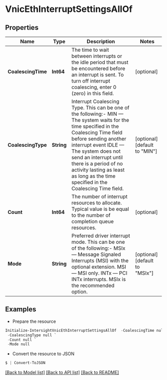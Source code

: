 # VnicEthInterruptSettingsAllOf
## Properties

Name | Type | Description | Notes
------------ | ------------- | ------------- | -------------
**CoalescingTime** | **Int64** | The time to wait between interrupts or the idle period that must be encountered before an interrupt is sent. To turn off interrupt coalescing, enter 0 (zero) in this field. | [optional] 
**CoalescingType** | **String** | Interrupt Coalescing Type. This can be one of the following:- MIN  — The system waits for the time specified in the Coalescing Time field before sending another interrupt event IDLE — The system does not send an interrupt until there is a period of no activity lasting as least as long as the time specified in the Coalescing Time field. | [optional] [default to "MIN"]
**Count** | **Int64** | The number of interrupt resources to allocate. Typical value is be equal to the number of completion queue resources. | [optional] 
**Mode** | **String** | Preferred driver interrupt mode. This can be one of the following:- MSIx — Message Signaled Interrupts (MSI) with the optional extension. MSI   — MSI only. INTx  — PCI INTx interrupts. MSIx is the recommended option. | [optional] [default to "MSIx"]

## Examples

- Prepare the resource
```powershell
Initialize-IntersightVnicEthInterruptSettingsAllOf  -CoalescingTime null `
 -CoalescingType null `
 -Count null `
 -Mode null
```

- Convert the resource to JSON
```powershell
$ | Convert-ToJSON
```

[[Back to Model list]](../README.md#documentation-for-models) [[Back to API list]](../README.md#documentation-for-api-endpoints) [[Back to README]](../README.md)

